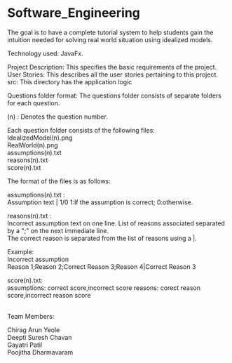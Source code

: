 # Software_Engineering

The goal is to have a complete tutorial system to help students gain the intuition needed for solving
real world situation using idealized models.


Technology used: JavaFx.


Project Description: This specifies the basic requirements of the project. <br />
User Stories: This describes all the user stories pertaining to this project. <br />
src: This directory has the application logic <br /> 


Questions folder format:
The questions folder consists of separate folders for each question. <br />

(n) : Denotes the question number. <br />

Each question folder consists of the following files: <br />
IdealizedModel(n).png <br />
RealWorld(n).png <br />
assumptions(n).txt <br />
reasons(n).txt <br />
score(n).txt <br />

The format of the files is as follows: <br/>

assumptions(n).txt : <br/>
Assumption text | 1/0    1:If the assumption is correct; 0:otherwise.<br />

reasons(n).txt : <br />
Incorrect assumption text on one line. List of reasons associated separated by a ";" on the next immediate line. <br />
The correct reason is separated from the list of reasons using a |. <br />

Example: <br />
Incorrect assumption <br />
Reason 1;Reason 2;Correct Reason 3;Reason 4|Correct Reason 3 <br />


score(n).txt: <br />
assumptions: correct score,incorrect score
reasons: corect reason score,incorrect reason score






<br />
Team Members:

Chirag Arun Yeole <br />
Deepti Suresh Chavan <br />
Gayatri Patil <br />
Poojitha Dharmavaram <br />
